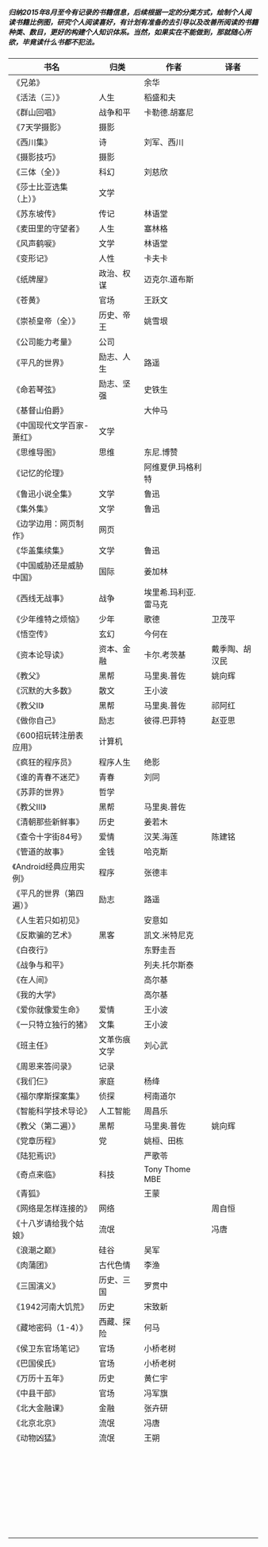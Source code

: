 ##### 归纳2015年8月至今有记录的书籍信息，后续根据一定的分类方式，绘制个人阅读书籍比例图，研究个人阅读喜好，有计划有准备的去引导以及改善所阅读的书籍种类、数目，更好的构建个人知识体系。当然，如果实在不能做到，那就随心所欲，毕竟读什么书都不犯法。

 书名  | 归类 |作者  | 译者
 ---- | ----- | ------ | ------
   《兄弟》  | |余华 |
   《活法（三）》 | 人生 | 稻盛和夫  |
   《群山回唱》 | 战争和平 | 卡勒德.胡塞尼 |
   《7天学摄影》| 摄影 |    | 
   《西川集》 | 诗 |刘军、西川    | 
   《摄影技巧》| 摄影 |    | 
   《三体（全）》| 科幻 |刘慈欣    | 
   《莎士比亚选集（上）》| 文学 |    | 
   《苏东坡传》| 传记 | 林语堂   | 
   《麦田里的守望者》| 人生 | 塞林格   | 
   《风声鹤唳》| 文学 |林语堂    | 
   《变形记》| 人性 | 卡夫卡   | 
   《纸牌屋》| 政治、权谋 | 迈克尔.道布斯   | 
   《苍黄》|官场  | 王跃文   | 
   《崇祯皇帝（全）》| 历史、帝王 | 姚雪垠   | 
   《公司能力考量》| 公司 |    | 
   《平凡的世界》| 励志、人生 |  路遥  | 
   《命若琴弦》|励志、坚强  | 史铁生   | 
   《基督山伯爵》|  | 大仲马   | 
   《中国现代文学百家-萧红》| 文学 |    | 
   《思维导图》|思维 | 东尼.博赞   | 
   《记忆的伦理》|  |  阿维夏伊.玛格利特  | 
   《鲁迅小说全集》| 文学 | 鲁迅   | 
   《集外集》| 文学 | 鲁迅   | 
   《边学边用：网页制作》| 网页 |    | 
   《华盖集续集》|文学  |鲁迅    | 
   《中国威胁还是威胁中国》| 国际 | 姜加林   | 
   《西线无战事》|战争  | 埃里希.玛利亚.雷马克   | 
   《少年维特之烦恼》| 少年 | 歌德   |卫茂平 
   《悟空传》| 玄幻 | 今何在   | 
   《资本论导读》| 资本、金融 | 卡尔.考茨基   |戴季陶、胡汉民
   《教父》| 黑帮 | 马里奥.普佐   |姚向辉
   《沉默的大多数》| 散文 | 王小波   | 
   《教父II》| 黑帮 | 马里奥.普佐   |祁阿红  
   《做你自己》| 励志 | 彼得.巴菲特 |  赵亚思
   《600招玩转注册表应用》| 计算机 |    | 
   《疯狂的程序员》| 程序人生 |绝影    | 
   《谁的青春不迷茫》|青春  | 刘同   | 
   《苏菲的世界》| 哲学 |    | 
   《教父III》| 黑帮 |  马里奥.普佐  | 
   《清朝那些新鲜事》| 历史 |  姜若木  | 
   《查令十字街84号》| 爱情 |  汉芙.海莲  |陈建铭 
   《管道的故事》| 金钱 |  哈克斯  | 
   《Android经典应用实例》|程序  |   张德丰 | 
   《平凡的世界（第四遍）》 | 励志 |  路遥  | 
   《人生若只如初见》|  |   安意如 | 
   《反欺骗的艺术》| 黑客 |   凯文.米特尼克 |
   《白夜行》|  |  东野圭吾  | 
   《战争与和平》|  |   列夫.托尔斯泰 | 
   《在人间》 |  |   高尔基 | 
   《我的大学》 |  |   高尔基 | 
   《爱你就像爱生命》 | 爱情 |   王小波 | 
   《一只特立独行的猪》  | 文集 |  王小波  | 
   《班主任》| 文革伤痕文学 |  刘心武  | 
   《周恩来答问录》 | 记录 |    | 
   《我们仨》| 家庭 |   杨绛 | 
   《福尔摩斯探案集》|侦探  |  柯南道尔  | 
   《智能科学技术导论》| 人工智能 | 周昌乐   | 
   《教父（第二遍）》| 黑帮 | 马里奥.普佐   | 姚向辉
   《党章历程》| 党 |  姚桓、田栋  | 
   《陆犯焉识》|  |  严歌苓  | 
   《奇点来临》| 科技 |  Tony Thome  MBE   | 
   《青狐》 |  |  王蒙  | 
   《网络是怎样连接的》 | 网络 |   | 周自恒 
   《十八岁请给我个姑娘》 | 流氓 |   | 冯唐
   《浪潮之巅》 | 硅谷 |  吴军  | 
   《肉蒲团》| 古代色情 |  李渔  | 
   《三国演义》| 历史、三国 |  罗贯中  | 
   《1942河南大饥荒》| 历史 | 宋致新   | 
   《藏地密码（1-4）》| 西藏、探险 |  何马  |
   《侯卫东官场笔记》| 官场 |  小桥老树  | 
   《巴国侯氏》| 官场 | 小桥老树   | 
   《万历十五年》| 历史 | 黄仁宇   | 
   《中县干部》| 官场 |  冯军旗  | 
   《北大金融课》| 金融 |  张卉研  | 
   《北京北京》 | 流氓 | 冯唐   | 
   《动物凶猛》 | 流氓 |   王朔 | 
   |  |    | 
   |  |    | 
   |  |    | 
   |  |    | 
   |  |    | 
   |  |    | 
   |  |    | 
   |  |    | 
   |  |    | 
   |  |    | 
   |  |    | 
   |  |    |
   |  |    | 
   |  |    | 
   |  |    | 
   |  |    | 
   |  |    | 
   |  |    | 
   |  |    | 
   |  |    | 
   |  |    | 
   |  |    | 
   |  |    | 
   |  |    | 
   |  |    | 
   |  |    | 
   |  |    | 
   |  |    | 
   |  |    | 
   |  |    | 
   |  |    |
   

